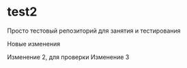 # test2
Просто тестовый репозиторий для занятия и тестирования

Новые изменения

Изменение 2, для проверки
Изменение 3